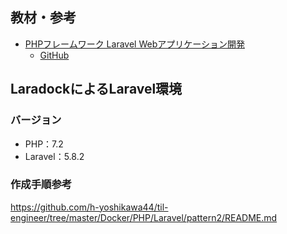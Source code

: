 ## 教材・参考
- [PHPフレームワーク Laravel Webアプリケーション開発](https://www.amazon.co.jp/dp/4802611846/ref=cm_sw_r_tw_awdo_c_x_Ciu4CbTTXNA8A)
  - [GitHub](https://github.com/laravel-socym)

## LaradockによるLaravel環境

### バージョン
- PHP：7.2
- Laravel：5.8.2

### 作成手順参考
https://github.com/h-yoshikawa44/til-engineer/tree/master/Docker/PHP/Laravel/pattern2/README.md

